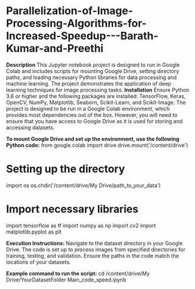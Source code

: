 # Parallelization-of-Image-Processing-Algorithms-for-Increased-Speedup---Barath-Kumar-and-Preethi

**Description**
This Jupyter notebook project is designed to run in Google Colab and includes scripts for mounting Google Drive, setting directory paths, and loading necessary Python libraries for data processing and machine learning. The project demonstrates the application of deep learning techniques for image processing tasks.
**Installation**
Ensure Python 3.6 or higher and the following packages are installed: TensorFlow, Keras, OpenCV, NumPy, Matplotlib, Seaborn, Scikit-Learn, and Scikit-Image. The project is designed to be run in a Google Colab environment, which provides most dependencies out of the box. However, you will need to ensure that you have access to Google Drive as it is used for storing and accessing datasets.

**To mount Google Drive and set up the environment, use the following Python code:**
from google.colab import drive
drive.mount('/content/drive')

# Setting up the directory
import os
os.chdir('/content/drive/My Drive/path_to_your_data')

# Import necessary libraries
import tensorflow as tf
import numpy as np
import cv2
import matplotlib.pyplot as plt

**Execution Instructions:**
Navigate to the dataset directory in your Google Drive. The code is set up to process images from specified directories for training, testing, and validation. Ensure the paths in the code match the locations of your datasets.

**Example command to run the script:**
cd /content/drive/My Drive/YourDatasetFolder
Main_code_speed.ipynb

